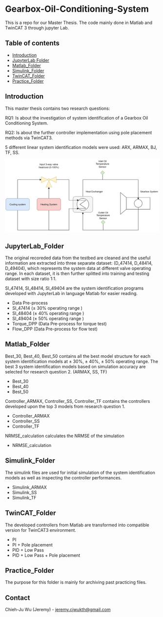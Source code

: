 # Gearbox-Oil-Conditioning-System
This is a repo for our Master Thesis. The code mainly done in Matlab and TwinCAT 3 through jupyter Lab.



## Table of contents

<!--ts-->
   * [Introduction](#Introduction)
   * [JupyterLab Folder](#JupyterLab_Folder)
   * [Matlab_Folder](#Matlab_Folder)
   * [Simulink_Folder](#Simulink_Folder)
   * [TwinCAT_Folder](#TwinCAT_Folder)
   * [Practice_Folder](#Practice_Folder)

<!--te-->

<!-- ABOUT THE PROJECT -->
## Introduction
This master thesis contains two research questions:

RQ1: Is about the investigation of system identification of a Gearbox Oil Conditioning System.

RQ2: Is about the further controller implementation using pole placement methods via TwinCAT3.

5 different linear system identification models were used: ARX, ARMAX, BJ, TF, SS.

![GOCS](https://github.com/JeremyKTH/Gearbox-Oil-Conditioning-System/blob/main/Images/GOCS.jpg)

## JupyterLab_Folder
The original recoreded data from the testbed are cleaned and the useful information are extracted into three separate dataset: (D_47414, D_48414, D_49404), which represents the system data at different valve operating range. In each dataset, it is then further splitted into training and testing dataset with size ratio 1:1.

SI_47414, SI_48414, SI_49404 are the system identification programs developed with JupyterLab in language Matlab for easier reading.

* Data Pre-process
* SI_47414 (± 30% operating range )
* SI_48404 (± 40% operating range )
* SI_49404 (± 50% operating range )
* Torque_DPP (Data Pre-process for torque test)
* Flow_DPP (Data Pre-process for flow test)

## Matlab_Folder
Best_30, Best_40, Best_50 contains all the best model structure for each system identification models at ± 30%, ± 40%, ± 50% operating range. The best 3 system identification models based on simulation accuracy are selected for research question 2. (ARMAX, SS, TF)

* Best_30
* Best_40
* Best_50

Controller_ARMAX, Controller_SS, Controller_TF contains the controllers developed upon the top 3 models from research question 1.

* Controller_ARMAX
* Controller_SS
* Controller_TF

NRMSE_calculation calculates the NRMSE of the simulation

* NRMSE_calculation

## Simulink_Folder
The simulink files are used for initial simulation of the system identification models as well as inspecting the controller performances.
* Simulink_ARMAX
* Simulink_SS
* Simulink_TF

## TwinCAT_Folder
The developed controllers from Matlab are transformed into compatible version for TwinCAT3 environment.
* PI
* PI + Pole placement
* PID + Low Pass
* PID + Low Pass + Pole placement

## Practice_Folder
The purpose for this folder is mainly for archiving past practicing files.

<!-- CONTACT -->
## Contact

Chieh-Ju Wu (Jeremy) - jeremy.cjwukth@gmail.com

